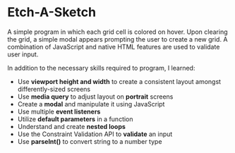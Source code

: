 # Etch-A-Sketch

A simple program in which each grid cell is colored on hover. Upon clearing the grid, a simple modal appears prompting the user to create a new grid. A combination of JavaScript and native HTML features are used to validate user input.

In addition to the necessary skills required to program, I learned:
* Use **viewport height and width** to create a consistent layout amongst differently-sized screens
* Use **media query** to adjust layout on **portrait** screens
* Create a **modal** and manipulate it using JavaScript
* Use multiple **event listeners**
* Utilize **default parameters** in a function
* Understand and create **nested loops**
* Use the Constraint Validation API to **validate** an input
* Use **parseInt()** to convert string to a number type
